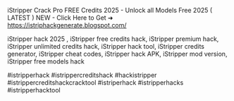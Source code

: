 iStripper Crack Pro FREE Credits 2025 - Unlock all Models Free 2025 ( LATEST ) NEW - Click Here to Get ➜ 		https://istriphackgenerate.blogspot.com/

iStripper hack 2025 , iStripper free credits hack, iStripper premium hack, iStripper unlimited credits hack, iStripper hack tool, iStripper credits generator, iStripper cheat codes, iStripper hack APK, iStripper mod version, iStripper free models hack


#istripperhack #istrippercreditshack #hackistripper #istrippercreditshackcracktool #istriperhack #istripperhacks #istripperhacktool
